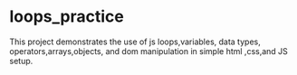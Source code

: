 # loops_practice
This project demonstrates the use of js loops,variables, data types, operators,arrays,objects, and dom manipulation in simple html ,css,and JS setup.
